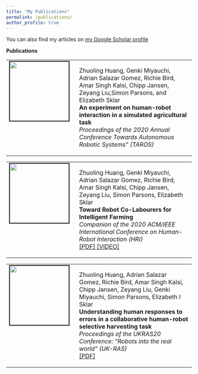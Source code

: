```yaml
---
title: "My Publications"
permalink: /publications/
author_profile: true
---
```


You can also find my articles on <a href="https://scholar.google.com/citations?user=xC3keU4AAAAJ&hl=en"> my Google Scholar profile </a> <br>

<strong>Publications</strong> <br>

<table >
<tbody>
<tr> <td style="width:160px; height=160px; vertical-align: top;"> <img style="float: left; margin-right: 10px " src="https://adrianxsalazar.github.io/images/toward.png" width="160px" height="160px" border="2px solid #bbb"> </td>
<td style= "height=120px; vertical-align: top;"> <p> 
Zhuoling Huang, Genki Miyauchi, Adrian Salazar Gomez,  Richie Bird,  Amar Singh Kalsi,  Chipp Jansen,  Zeyang Liu,Simon Parsons,  and Elizabeth Sklar <br> <strong> An experiment on human-robot interaction in a simulated agricultural task </strong> <br>
<i> Proceedings of the 2020 Annual Conference Towards Autonomous Robotic Systems” (TAROS) </i>  </p> </td>
</tr>
</tbody> 
</table>

<table>
<tbody>
<tr> <td style="width:160px; height=160px; vertical-align: top;"> <img style="float: left; margin-right: 10px " src="https://adrianxsalazar.github.io/images/toward.png" width="160px" height="160px" border="2px solid #bbb"> </td>
<td style="height=120px; vertical-align: top;"> <p> 
Zhuoling Huang, Genki Miyauchi, Adrian Salazar Gomez, Richie Bird, Amar Singh Kalsi, Chipp Jansen, Zeyang Liu, Simon Parsons, Elizabeth Sklar <br> <strong> Toward Robot Co-Labourers for Intelligent Farming </strong>  <br>
<i>Companion of the 2020 ACM/IEEE International Conference on Human-Robot Interaction (HRI) </i> <br> <a href="https://dl.acm.org/doi/pdf/10.1145/3371382.3378333"> [PDF] </a> <a href="https://www.youtube.com/watch?v=zfBDcD3EN0k"> [VIDEO] </a> </p> </td>
</tr>
</tbody> 
</table>

<table>
<tbody>
<tr> <td style="width:160px; height=160px; vertical-align: top;"> <img style="float: left; margin-right: 10px " src="https://adrianxsalazar.github.io/images/understanding.png" width="160px" height="160px" border="2px solid #bbb"> </td>
<td style= "height=120px; vertical-align: top;"> <p> 
Zhuoling Huang, Adrian Salazar Gomez, Richie Bird, Amar Singh Kalsi, Chipp Jansen, Zeyang Liu, Genki Miyauchi, Simon Parsons, Elizabeth I Sklar <br> <strong> Understanding human responses to errors in a collaborative human-robot selective harvesting task </strong> <br>
<i> Proceedings of the UKRAS20 Conference: “Robots into the real world” (UK-RAS) </i> <br> <a href="https://www.ukras.org/wp-content/uploads/formidable/21/UKRAS20_paper_25.pdf"> [PDF] </a> </p> </td>
</tr>
</tbody> 
</table>
